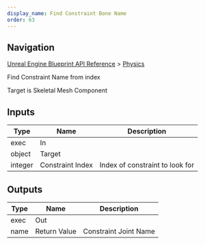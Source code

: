 ```yaml
---
display_name: Find Constraint Bone Name
order: 63
---
```

## Navigation

[Unreal Engine Blueprint API Reference](https://dev.epicgames.com/documentation/en-us/unreal-engine/BlueprintAPI) > [Physics](https://dev.epicgames.com/documentation/en-us/unreal-engine/BlueprintAPI/Physics)

Find Constraint Name from index

Target is Skeletal Mesh Component

## Inputs

| Type | Name | Description |
| --- | --- | --- |
| exec | In |  |
| object | Target |  |
| integer | Constraint Index | Index of constraint to look for |

## Outputs

| Type | Name | Description |
| --- | --- | --- |
| exec | Out |  |
| name | Return Value | Constraint Joint Name |
